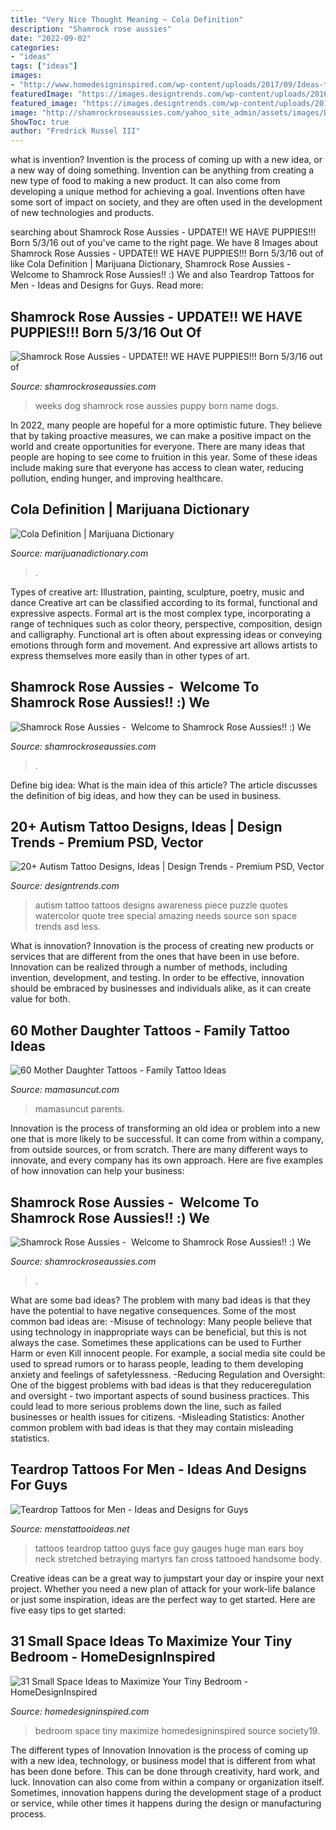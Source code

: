 ```yaml
---
title: "Very Nice Thought Meaning ~ Cola Definition"
description: "Shamrock rose aussies"
date: "2022-09-02"
categories:
- "ideas"
tags: ["ideas"]
images:
- "http://www.homedesigninspired.com/wp-content/uploads/2017/09/Ideas-to-Maximize-Small-Bedroom-Space-hdi-29.jpg"
featuredImage: "https://images.designtrends.com/wp-content/uploads/2016/06/16121816/Autism-Tattoo-Quotes-.jpg"
featured_image: "https://images.designtrends.com/wp-content/uploads/2016/06/16121816/Autism-Tattoo-Quotes-.jpg"
image: "http://shamrockroseaussies.com/yahoo_site_admin/assets/images/DSC_0061.262180039_std.JPG"
ShowToc: true
author: "Fredrick Russel III"
---
```



what is invention?
Invention is the process of coming up with a new idea, or a new way of doing something. Invention can be anything from creating a new type of food to making a new product. It can also come from developing a unique method for achieving a goal. Inventions often have some sort of impact on society, and they are often used in the development of new technologies and products.

	

		
searching about Shamrock Rose Aussies - UPDATE!! WE HAVE PUPPIES!!! Born 5/3/16 out of you've came to the right page. We have 8 Images about Shamrock Rose Aussies - UPDATE!! WE HAVE PUPPIES!!! Born 5/3/16 out of like Cola Definition | Marijuana Dictionary, Shamrock Rose Aussies - ﻿﻿﻿ Welcome to Shamrock Rose Aussies!! :) We and also Teardrop Tattoos for Men - Ideas and Designs for Guys. Read more:
		
    
## Shamrock Rose Aussies - UPDATE!! WE HAVE PUPPIES!!! Born 5/3/16 Out Of

<img loading=lazy src="http://shamrockroseaussies.com/yahoo_site_admin/assets/images/DSC_0694.175183245_std.JPG" onerror="this.onerror=null;this.src='https://tse4.mm.bing.net/th?id=OIP.2_LkS_kTn2kZiRlc4iTUawHaFh&amp;pid=15.1';" alt="Shamrock Rose Aussies - UPDATE!! WE HAVE PUPPIES!!! Born 5/3/16 out of">

_Source: shamrockroseaussies.com_

>weeks dog shamrock rose aussies puppy born name dogs. 

	

In 2022, many people are hopeful for a more optimistic future. They believe that by taking proactive measures, we can make a positive impact on the world and create opportunities for everyone. There are many ideas that people are hoping to see come to fruition in this year. Some of these ideas include making sure that everyone has access to clean water, reducing pollution, ending hunger, and improving healthcare.

    
## Cola Definition | Marijuana Dictionary

<img loading=lazy src="https://www.marijuanadictionary.com/wp-content/uploads/2020/09/cola-cover.jpg" onerror="this.onerror=null;this.src='https://tse3.mm.bing.net/th?id=OIP.yf1XwwKym7nSELIpMW6BrQHaDp&amp;pid=15.1';" alt="Cola Definition | Marijuana Dictionary">

_Source: marijuanadictionary.com_

>. 

	

Types of creative art: Illustration, painting, sculpture, poetry, music and dance
Creative art can be classified according to its formal, functional and expressive aspects. Formal art is the most complex type, incorporating a range of techniques such as color theory, perspective, composition, design and calligraphy. Functional art is often about expressing ideas or conveying emotions through form and movement. And expressive art allows artists to express themselves more easily than in other types of art.

    
## Shamrock Rose Aussies - ﻿﻿﻿ Welcome To Shamrock Rose Aussies!! :) We

<img loading=lazy src="http://shamrockroseaussies.com/yahoo_site_admin/assets/images/DSC_0061.262180039_std.JPG" onerror="this.onerror=null;this.src='https://tse4.mm.bing.net/th?id=OIP.F8ke_kyOo-K187VSgFiNLQHaFR&amp;pid=15.1';" alt="Shamrock Rose Aussies - ﻿﻿﻿ Welcome to Shamrock Rose Aussies!! :) We">

_Source: shamrockroseaussies.com_

>. 

	

Define big idea: What is the main idea of this article?
The article discusses the definition of big ideas, and how they can be used in business.

    
## 20+ Autism Tattoo Designs, Ideas | Design Trends - Premium PSD, Vector

<img loading=lazy src="https://images.designtrends.com/wp-content/uploads/2016/06/16121816/Autism-Tattoo-Quotes-.jpg" onerror="this.onerror=null;this.src='https://tse3.mm.bing.net/th?id=OIP.2qux98RB8_S5DvaGu_WSOgHaFj&amp;pid=15.1';" alt="20+ Autism Tattoo Designs, Ideas | Design Trends - Premium PSD, Vector">

_Source: designtrends.com_

>autism tattoo tattoos designs awareness piece puzzle quotes watercolor quote tree special amazing needs source son space trends asd less. 

	

What is innovation?
Innovation is the process of creating new products or services that are different from the ones that have been in use before. Innovation can be realized through a number of methods, including invention, development, and testing. In order to be effective, innovation should be embraced by businesses and individuals alike, as it can create value for both.

    
## 60 Mother Daughter Tattoos - Family Tattoo Ideas

<img loading=lazy src="https://mamasuncut.com/wp-content/uploads/2021/05/Mother-Daughter-Tattoos12.jpg" onerror="this.onerror=null;this.src='https://tse2.mm.bing.net/th?id=OIP.8VXZYaaieQRcVmFhEufHvgHaHa&amp;pid=15.1';" alt="60 Mother Daughter Tattoos - Family Tattoo Ideas">

_Source: mamasuncut.com_

>mamasuncut parents. 

	

Innovation is the process of transforming an old idea or problem into a new one that is more likely to be successful. It can come from within a company, from outside sources, or from scratch. There are many different ways to innovate, and every company has its own approach. Here are five examples of how innovation can help your business: 

    
## Shamrock Rose Aussies - ﻿﻿﻿ Welcome To Shamrock Rose Aussies!! :) We

<img loading=lazy src="http://shamrockroseaussies.com/yahoo_site_admin/assets/images/DSC_0289.95232924_std.jpg" onerror="this.onerror=null;this.src='https://tse4.mm.bing.net/th?id=OIP.z9znbskWlxOMTlFL4y3l4AHaF3&amp;pid=15.1';" alt="Shamrock Rose Aussies - ﻿﻿﻿ Welcome to Shamrock Rose Aussies!! :) We">

_Source: shamrockroseaussies.com_

>. 

	

What are some bad ideas?
The problem with many bad ideas is that they have the potential to have negative consequences. Some of the most common bad ideas are: 
-Misuse of technology: Many people believe that using technology in inappropriate ways can be beneficial, but this is not always the case. Sometimes these applications can be used to Further Harm or even Kill innocent people. For example, a social media site could be used to spread rumors or to harass people, leading to them developing anxiety and feelings of safetylessness. 
-Reducing Regulation and Oversight: One of the biggest problems with bad ideas is that they reduceregulation and oversight - two important aspects of sound business practices. This could lead to more serious problems down the line, such as failed businesses or health issues for citizens. 
-Misleading Statistics: Another common problem with bad ideas is that they may contain misleading statistics.

    
## Teardrop Tattoos For Men - Ideas And Designs For Guys

<img loading=lazy src="http://www.menstattooideas.net/tattooimages/2018/02/teardrop-tattoos-05.jpg" onerror="this.onerror=null;this.src='https://tse1.mm.bing.net/th?id=OIP.KzV62vt-vbP2kn5COYyeigHaLH&amp;pid=15.1';" alt="Teardrop Tattoos for Men - Ideas and Designs for Guys">

_Source: menstattooideas.net_

>tattoos teardrop tattoo guys face guy gauges huge man ears boy neck stretched betraying martyrs fan cross tattooed handsome body. 

	

Creative ideas can be a great way to jumpstart your day or inspire your next project. Whether you need a new plan of attack for your work-life balance or just some inspiration, ideas are the perfect way to get started. Here are five easy tips to get started: 

    
## 31 Small Space Ideas To Maximize Your Tiny Bedroom - HomeDesignInspired

<img loading=lazy src="http://www.homedesigninspired.com/wp-content/uploads/2017/09/Ideas-to-Maximize-Small-Bedroom-Space-hdi-29.jpg" onerror="this.onerror=null;this.src='https://tse4.mm.bing.net/th?id=OIP.RL_lA6SGtN0S9lAnxiNoowHaJ4&amp;pid=15.1';" alt="31 Small Space Ideas to Maximize Your Tiny Bedroom - HomeDesignInspired">

_Source: homedesigninspired.com_

>bedroom space tiny maximize homedesigninspired source society19. 

	

The different types of Innovation
Innovation is the process of coming up with a new idea, technology, or business model that is different from what has been done before. This can be done through creativity, hard work, and luck. Innovation can also come from within a company or organization itself. Sometimes, innovation happens during the development stage of a product or service, while other times it happens during the design or manufacturing process.

